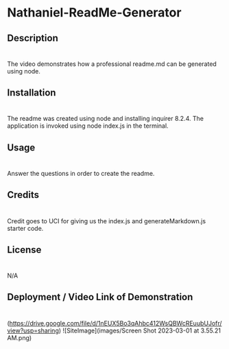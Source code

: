 # Nathaniel-ReadMe-Generator
## Description
#
The video demonstrates how a professional readme.md can be generated using node. 

## Installation 
#
The readme was created using node and installing inquirer 8.2.4. The application is invoked using node index.js in the terminal.

## Usage
# 
Answer the questions in order to create the readme.

## Credits
#
Credit goes to UCI for giving us the index.js and generateMarkdown.js starter code.
## License
#
N/A
## Deployment / Video Link of Demonstration
#
(https://drive.google.com/file/d/1nEUX5Bo3qAhbc412WsQBWcREuubUJofr/view?usp=sharing)
![SiteImage](images/Screen Shot 2023-03-01 at 3.55.21 AM.png)
